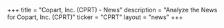 +++
title = "Copart, Inc. (CPRT) - News"
description = "Analyze the News for Copart, Inc. (CPRT)"
ticker = "CPRT"
layout = "news"
+++

